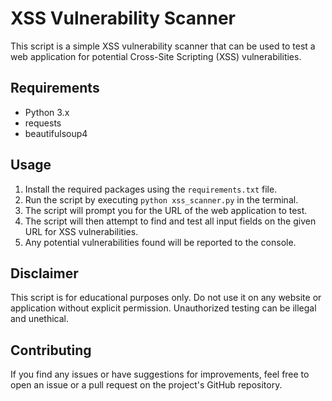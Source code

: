 # XSS Vulnerability Scanner

This script is a simple XSS vulnerability scanner that can be used to test a web application for potential Cross-Site Scripting (XSS) vulnerabilities.

## Requirements

- Python 3.x
- requests
- beautifulsoup4

## Usage

1. Install the required packages using the `requirements.txt` file.
2. Run the script by executing `python xss_scanner.py` in the terminal.
3. The script will prompt you for the URL of the web application to test.
4. The script will then attempt to find and test all input fields on the given URL for XSS vulnerabilities.
5. Any potential vulnerabilities found will be reported to the console.

## Disclaimer

This script is for educational purposes only. Do not use it on any website or application without explicit permission. Unauthorized testing can be illegal and unethical.

## Contributing

If you find any issues or have suggestions for improvements, feel free to open an issue or a pull request on the project's GitHub repository.
